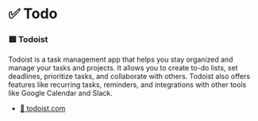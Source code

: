# ✅ Todo

### 🟥 Todoist
Todoist is a task management app that helps you stay organized and manage your tasks and projects. It allows you to create to-do lists, set deadlines, prioritize tasks, and collaborate with others. Todoist also offers features like recurring tasks, reminders, and integrations with other tools like Google Calendar and Slack.
- [🔗 todoist.com](https://todoist.com/)